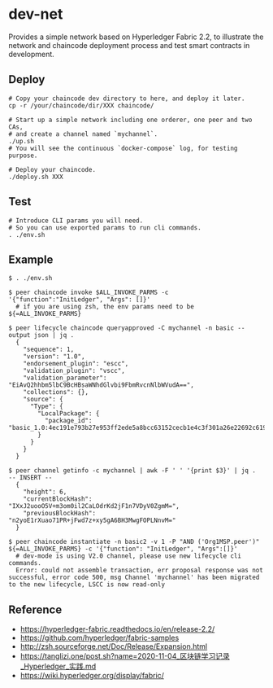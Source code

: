 # dev-net
Provides a simple network based on Hyperledger Fabric 2.2, to illustrate the network and chaincode deployment process and test smart contracts in development.

## Deploy
```shell
# Copy your chaincode dev directory to here, and deploy it later.
cp -r /your/chaincode/dir/XXX chaincode/

# Start up a simple network including one orderer, one peer and two CAs,
# and create a channel named `mychannel`.
./up.sh
# You will see the continuous `docker-compose` log, for testing purpose.

# Deploy your chaincode.
./deploy.sh XXX
```

## Test
```shell
# Introduce CLI params you will need.
# So you can use exported params to run cli commands.
. ./env.sh
```

## Example

```shell
$ . ./env.sh

$ peer chaincode invoke $ALL_INVOKE_PARMS -c '{"function":"InitLedger", "Args": []}'
  # if you are using zsh, the env params need to be ${=ALL_INVOKE_PARMS}

$ peer lifecycle chaincode queryapproved -C mychannel -n basic --output json | jq .
  {
    "sequence": 1,
    "version": "1.0",
    "endorsement_plugin": "escc",
    "validation_plugin": "vscc",
    "validation_parameter": "EiAvQ2hhbm5lbC9BcHBsaWNhdGlvbi9FbmRvcnNlbWVudA==",
    "collections": {},
    "source": {
      "Type": {
        "LocalPackage": {
          "package_id": "basic_1.0:4ec191e793b27e953ff2ede5a8bcc63152cecb1e4c3f301a26e22692c61967ad"
        }
      }
    }
  }

$ peer channel getinfo -c mychannel | awk -F ' ' '{print $3}' | jq .                   -- INSERT --
  {
    "height": 6,
    "currentBlockHash": "IXxJ2uooO5V+m3om0il2CaLOdrKd2jF1n7VDyV0ZgmM=",
    "previousBlockHash": "n2yoE1rXuao71PR+jFwd7z+xy5gA6BH3MwgFOPLNnvM="
  }

$ peer chaincode instantiate -n basic2 -v 1 -P "AND ('Org1MSP.peer')" ${=ALL_INVOKE_PARMS} -c '{"function": "InitLedger", "Args":[]}'
  # dev-mode is using V2.0 channel, please use new lifecycle cli commands.
  Error: could not assemble transaction, err proposal response was not successful, error code 500, msg Channel 'mychannel' has been migrated to the new lifecycle, LSCC is now read-only

```


## Reference

- <https://hyperledger-fabric.readthedocs.io/en/release-2.2/>
- <https://github.com/hyperledger/fabric-samples>
- <http://zsh.sourceforge.net/Doc/Release/Expansion.html>
- <https://tanglizi.one/post.sh?name=2020-11-04_区块链学习记录_Hyperledger_实践.md>
- <https://wiki.hyperledger.org/display/fabric/>
